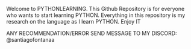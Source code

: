 Welcome to PYTHONLEARNING. This Github Repository is for everyone who wants to start learning PYTHON. Everything in this repository is my research on the language as I learn PYTHON. Enjoy IT

ANY RECOMMENDATION/ERROR SEND MESSAGE TO MY DISCORD: @santiagofontanaa
